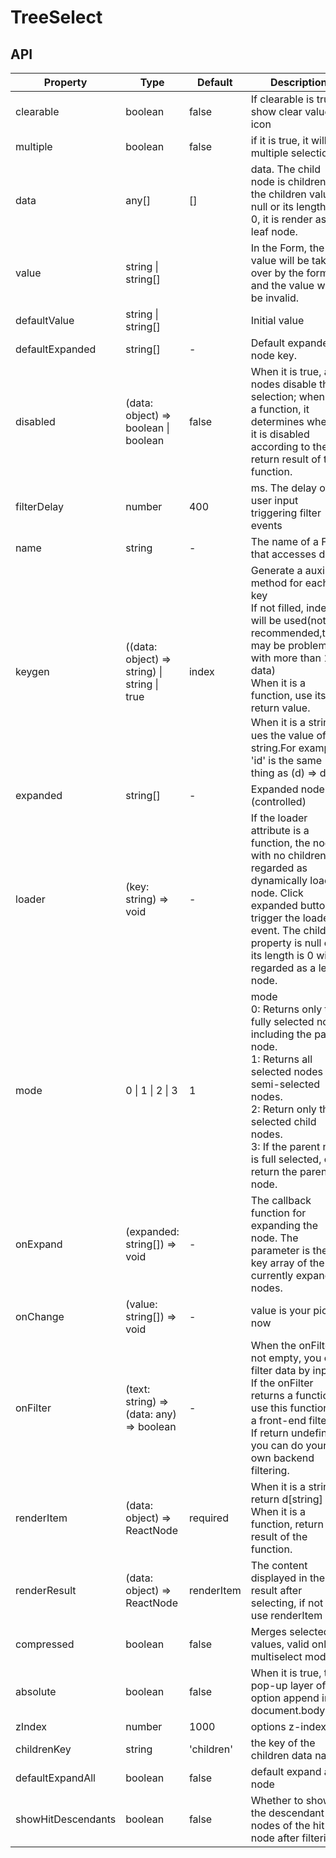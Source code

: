 # TreeSelect

<example />

## API

| Property | Type | Default | Description |
| --- | --- | --- | --- |
| clearable | boolean | false | If clearable is true, show clear value icon |
| multiple | boolean | false | if it is true, it will be multiple selection |
| data | any[] | [] | data. The child node is children. If the children value is null or its length is 0, it is render as a leaf node. |
| value | string \| string[] | | In the Form, the value will be taken over by the form and the value will be invalid. |
| defaultValue | string \| string[] | | Initial value |
| defaultExpanded | string[] | - | Default expanded node key. |
| disabled | (data: object) => boolean \| boolean | false | When it is true, all nodes disable the selection; when it is a function, it determines whether it is disabled according to the return result of the function. |
| filterDelay | number | 400 | ms. The delay of user input triggering filter events |
| name | string | - | The name of a Form that accesses data |
| keygen | ((data: object) => string) \| string \| true | index | Generate a auxiliary method for each key<br />If not filled, index will be used(not recommended,there may be problems with more than 10 data)<br />When it is a function, use its return value.<br />When it is a string，ues the value of the string.For example, 'id' is the same thing as (d) => d.id. |
| expanded | string[] | - | Expanded node key (controlled) |
| loader | (key: string) => void | - | If the loader attribute is a function, the node with no children is regarded as dynamically loaded node. Click expanded button to trigger the loader event. The children property is null or its length is 0 will be regarded as a leaf node. |
| mode | 0 \| 1 \| 2 \| 3 | 1 | mode <br />0: Returns only the fully selected node including the parent node. <br />1: Returns all selected nodes and semi-selected nodes. <br />2: Return only the selected child nodes. <br />3: If the parent node is full selected, only return the parent node. |
| onExpand | (expanded: string[]) => void | - | The callback function for expanding the node. The parameter is the key array of the currently expanded nodes. |
| onChange | (value: string[]) => void | - | value is your picker now |
| onFilter | (text: string) => (data: any) => boolean | - | When the onFilter is not empty, you can filter data by input.<br />If the onFilter returns a function, use this function as a front-end filter.<br />If return undefined, you can do your own backend filtering. |
| renderItem | (data: object) => ReactNode | required | When it is a string, return d\[string]<br />When it is a function, return the result of the function. |
| renderResult | (data: object) => ReactNode | renderItem | The content displayed in the result after selecting, if not set, use renderItem |
| compressed | boolean | false | Merges selected values, valid only in multiselect mode |
| absolute | boolean | false | When it is true, the pop-up layer of option append into document.body. |
| zIndex | number | 1000 | options z-index |
| childrenKey | string | 'children' | the key of the children data name | 
| defaultExpandAll | boolean | false | default expand all node |
| showHitDescendants | boolean | false | Whether to show the descendant nodes of the hit node after filtering |
